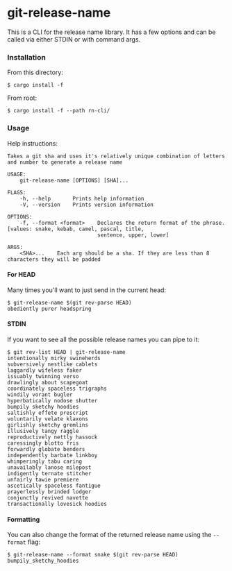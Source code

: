 # git-release-name

This is a CLI for the release name library. It has a few options and can be called via either STDIN
or with command args. 


### Installation

From this directory:
```
$ cargo install -f
```

From root:
```
$ cargo install -f --path rn-cli/
```

### Usage

Help instructions:
```
Takes a git sha and uses it's relatively unique combination of letters and number to generate a release name

USAGE:
    git-release-name [OPTIONS] [SHA]...

FLAGS:
    -h, --help       Prints help information
    -V, --version    Prints version information

OPTIONS:
    -f, --format <format>    Declares the return format of the phrase. [values: snake, kebab, camel, pascal, title,
                             sentence, upper, lower]

ARGS:
    <SHA>...    Each arg should be a sha. If they are less than 8 characters they will be padded
```

#### For HEAD
Many times you'll want to just send in the current head:
```
$ git-release-name $(git rev-parse HEAD)
obediently purer headspring
```

#### STDIN

If you want to see all the possible release names you can pipe to it:
```
$ git rev-list HEAD | git-release-name
intentionally mirky swineherds
subversively nestlike cablets
laggardly wifeless faker
issuably twinning verso
drawlingly about scapegoat
coordinately spaceless trigraphs
windily vorant bugler
hyperbatically nodose shutter
bumpily sketchy hoodies
saltishly effete prescript
voluntarily velate klaxons
girlishly sketchy gremlins
illusively tangy raggle
reproductively nettly hassock
caressingly blotto fris
forwardly globate benders
independently barbate linkboy
whimperingly tabu caring
unavailably lanose milepost
indigently ternate stitcher
unfairly tawie premiere
ascetically spaceless fantigue
prayerlessly brinded lodger
conjunctly revived navette
transactionally lovesick hoodies
```

#### Formatting

You can also change the format of the returned release name using the `--format` flag:

```
$ git-release-name --format snake $(git rev-parse HEAD)
bumpily_sketchy_hoodies
```
